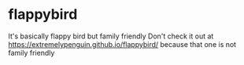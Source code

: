 # flappybird
It's basically flappy bird but family friendly
Don't check it out at https://extremelypenguin.github.io/flappybird/ because that one is not family friendly
